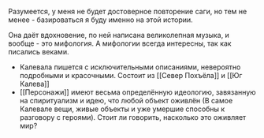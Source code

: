 Разумеется, у меня не будет достоверное повторение саги, но тем не менее - базироваться я буду именно на этой истории.

Она даёт вдохновение, по ней написана великолепная музыка, и вообще - это мифология. А мифологии всегда интересны, так как писались веками.

- Калевала пишется с исключительными описаниями, невероятно подробными и красочными. Состоит из [[Север Похъёла]] и [[Юг Калева]]
- [[Персонажи]] имеют весьма определённую идеологию, завязанную на спиритуализм и идею, что любой объект оживлён (В самое Калевале вещи, живые объекты и уже умершие способны к разговору с героями). Стоит ли говорить, насколько это оживляет мир?